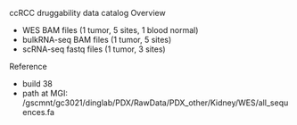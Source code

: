 ccRCC druggability data catalog
Overview

- WES BAM files (1 tumor, 5 sites, 1 blood normal)
- bulkRNA-seq BAM files (1 tumor, 5 sites)
- scRNA-seq fastq files (1 tumor, 3 sites)

Reference
- build 38
- path at MGI: /gscmnt/gc3021/dinglab/PDX/RawData/PDX_other/Kidney/WES/all_sequences.fa

